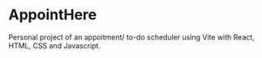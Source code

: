 # AppointHere
Personal project of an appoitment/ to-do scheduler using Vite with React, HTML, CSS and Javascript.
